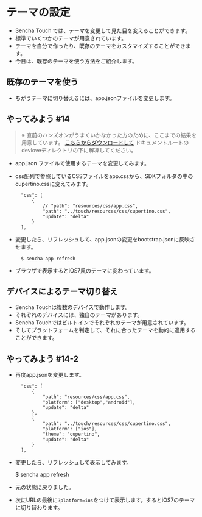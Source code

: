 # テーマの設定

* Sencha Touch では、テーマを変更して見た目を変えることができます。
* 標準でいくつかのテーマが用意されています。
* テーマを自分で作ったり、既存のテーマをカスタマイズすることができます。
* 今日は、既存のテーマを使う方法をご紹介します。

## 既存のテーマを使う

* ちがうテーマに切り替えるには、app.jsonファイルを変更します。

## やってみよう #14

> ※ 直前のハンズオンがうまくいかなかった方のために、ここまでの結果を用意しています。
> [こちらからダウンロードして](http://sencha.sunvisor.net/devlove/cl13.zip)
> ドキュメントルートのdevloveディレクトリの下に解凍してください。


* app.json ファイルで使用するテーマを変更してみます。
* css配列で参照しているCSSファイルをapp.cssから、SDKフォルダの中のcupertino.cssに変えてみます。

        "css": [
            {
                // "path": "resources/css/app.css",
                "path": "../touch/resources/css/cupertino.css",
                "update": "delta"
            }
        ],

* 変更したら、リフレッシュして、app.jsonの変更をbootstrap.jsonに反映させます。

        $ sencha app refresh

* ブラウザで表示するとiOS7風のテーマに変わっています。

## デバイスによるテーマ切り替え

* Sencha Touchは複数のデバイスで動作します。
* それぞれのデバイスには、独自のテーマがあります。
* Sencha Touchではビルトインでそれぞれのテーマが用意されています。
* そしてプラットフォームを判定して、それに合ったテーマを動的に適用することができます。

## やってみよう #14-2

* 再度app.jsonを変更します。

        "css": [
            {
                "path": "resources/css/app.css",
                "platform": ["desktop","android"],
                "update": "delta"
            },
            {
                "path": "../touch/resources/css/cupertino.css",
                "platform": ["ios"],
                "theme": "cupertino",
                "update": "delta"
            }
        ],

* 変更したら、リフレッシュして表示してみます。

    $ sencha app refresh

* 元の状態に戻りました。
* 次にURLの最後に`?platform=ios`をつけて表示します。するとiOS7のテーマに切り替わります。

